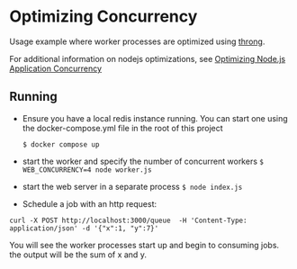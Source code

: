 # Optimizing Concurrency

Usage example where worker processes are optimized using [throng](https://github.com/hunterloftis/throng).

For additional information on nodejs optimizations, see [Optimizing Node.js Application Concurrency](https://devcenter.heroku.com/articles/node-concurrency)

## Running

- Ensure you have a local redis instance running. You can start one using the
docker-compose.yml file in the root of this project

  `$ docker compose up`

- start the worker and specify the number of concurrent workers
  `$ WEB_CONCURRENCY=4 node worker.js`

- start the web server in a separate process
  `$ node index.js`

- Schedule a job with an http request:

 `curl -X POST http://localhost:3000/queue  -H 'Content-Type: application/json' -d '{"x":1, "y":7}'`

You will see the worker processes start up and begin to consuming jobs.
the output will be the sum of x and y.

